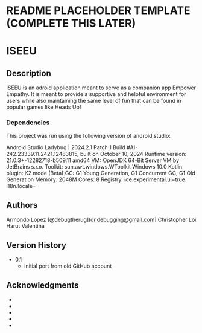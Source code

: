 # README PLACEHOLDER TEMPLATE (COMPLETE THIS LATER)

# ISEEU

## Description

ISEEU is an adroid application meant to serve as a companion app Empower Empathy. It is meant to provide a supportive and helpful environment for users while also maintaining the same level of fun that can be found in popular games like Heads Up!

### Dependencies

This project was run using the following version of android studio:

Android Studio Ladybug | 2024.2.1 Patch 1
Build #AI-242.23339.11.2421.12483815, built on October 10, 2024
Runtime version: 21.0.3+-12282718-b509.11 amd64
VM: OpenJDK 64-Bit Server VM by JetBrains s.r.o.
Toolkit: sun.awt.windows.WToolkit
Windows 10.0
Kotlin plugin: K2 mode (Beta)
GC: G1 Young Generation, G1 Concurrent GC, G1 Old Generation
Memory: 2048M
Cores: 8
Registry:
  ide.experimental.ui=true
  i18n.locale=

## Authors

Armondo Lopez [@debugtherug](dr.debugging@gmail.com]
Christopher Loi
Harut
Valentina

## Version History

* 0.1
    * Initial port from old GitHub account

## Acknowledgments

* 
* 
* 
* 
* 
